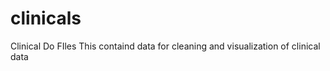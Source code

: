 clinicals
=========

Clinical Do FIles
This containd data for cleaning and visualization of clinical data
